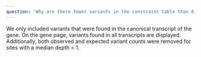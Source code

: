 ```yaml
---
question: 'Why are there fewer variants in the constraint table than displayed on the gene page?'
---
```


We only included variants that were found in the canonical transcript of the gene. On the gene page, variants found in all transcripts are displayed. Additionally, both observed and expected variant counts were removed for sites with a median depth < 1.
